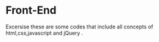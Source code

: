 # Front-End
Excersise
these are some codes that include all concepts of html,css,javascript and jQuery .
